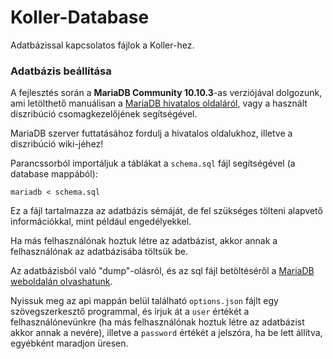 # Koller-Database

Adatbázissal kapcsolatos fájlok a Koller-hez.

### Adatbázis beállítása

A fejlesztés során a **MariaDB Community 10.10.3**-as verziójával dolgozunk, ami letölthető manuálisan a [MariaDB hivatalos oldaláról](https://mariadb.com/downloads/community/), vagy a használt diszribúció csomagkezelőjének segítségével.

MariaDB szerver futtatásához fordulj a hivatalos oldalukhoz, illetve a diszribúció wiki-jéhez!

Parancssorból importáljuk a táblákat a `schema.sql` fájl segítségével (a database mappából):
```
mariadb < schema.sql
```

Ez a fájl tartalmazza az adatbázis sémáját, de fel szükséges tölteni alapvető információkkal, mint például engedélyekkel.

Ha más felhasználónak hoztuk létre az adatbázist, akkor annak a felhasználónak az adatbázisába töltsük be.

Az adatbázisból való "dump"-olásról, és az sql fájl betöltéséről a [MariaDB weboldalán olvashatunk](https://mariadb.com/kb/en/mariadb-dumpmysqldump/).

Nyissuk meg az api mappán belül található `options.json` fájlt egy szövegszerkesztő programmal, és írjuk át a `user` értékét a felhasználónevünkre (ha más felhasználónak hoztuk létre az adatbázist akkor annak a nevére), illetve a `password` értékét a jelszóra, ha be lett állítva, egyébként maradjon üresen.
